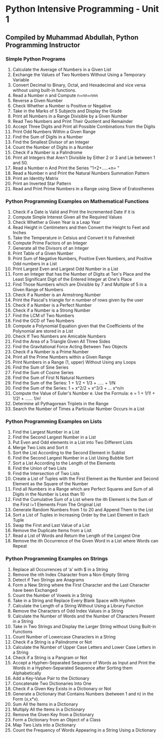# Python Intensive Programming - Unit 1

## Compiled by Muhammad Abdullah, Python Programming Instructor

### Simple Python Programs

1. Calculate the Average of Numbers in a Given List
2. Exchange the Values of Two Numbers Without Using a Temporary Variable
3. Convert Decimal to Binary, Octal, and Hexadecimal and vice versa without using built-in functions.
4. Read a Number n and Compute n+nn+nnn
5. Reverse a Given Number
6. Check Whether a Number is Positive or Negative
7. Take in the Marks of 5 Subjects and Display the Grade
8. Print all Numbers in a Range Divisible by a Given Number
9. Read Two Numbers and Print Their Quotient and Remainder
10. Accept Three Digits and Print all Possible Combinations from the Digits
11. Print Odd Numbers Within a Given Range
12. Find the Sum of Digits in a Number
13. Find the Smallest Divisor of an Integer
14. Count the Number of Digits in a Number
15. Check if a Number is a Palindrome
16. Print all Integers that Aren't Divisible by Either 2 or 3 and Lie between 1 and 50.
17. Read a Number n And Print the Series "1+2+…..+n= "
18. Read a Number n and Print the Natural Numbers Summation Pattern
19. Print an Identity Matrix
20. Print an Inverted Star Pattern
21. Read and Print Prime Numbers in a Range using Sieve of Eratosthenes

### Python Programming Examples on Mathematical Functions

1. Check if a Date is Valid and Print the Incremented Date if it is
2. Compute Simple Interest Given all the Required Values
3. Check Whether a Given Year is a Leap Year
4. Read Height in Centimeters and then Convert the Height to Feet and Inches
5. Take the Temperature in Celsius and Convert it to Fahrenheit
6. Compute Prime Factors of an Integer
7. Generate all the Divisors of an Integer
8. Print Table of a Given Number
9. Print Sum of Negative Numbers, Positive Even Numbers, and Positive Odd numbers in a List
10. Print Largest Even and Largest Odd Number in a List
11. Form an Integer that has the Number of Digits at Ten's Place and the Least Significant Digit of the Entered Integer at One's Place
12. Find Those Numbers which are Divisible by 7 and Multiple of 5 in a Given Range of Numbers
13. Check if a Number is an Armstrong Number
14. Print the Pascal's triangle for n number of rows given by the user
15. Check if a Number is a Perfect Number
16. Check if a Number is a Strong Number
17. Find the LCM of Two Numbers
18. Find the GCD of Two Numbers
19. Compute a Polynomial Equation given that the Coefficients of the Polynomial are stored in a List
20. Check If Two Numbers are Amicable Numbers
21. Find the Area of a Triangle Given All Three Sides
22. Find the Gravitational Force Acting Between Two Objects
23. Check if a Number is a Prime Number
24. Print all the Prime Numbers within a Given Range
25. Print Numbers in a Range (1, upper) Without Using any Loops
26. Find the Sum of Sine Series
27. Find the Sum of Cosine Series
28. Find the Sum of First N Natural Numbers
29. Find the Sum of the Series: 1 + 1/2 + 1/3 + ….. + 1/N
30. Find the Sum of the Series: 1 + x^2/2 + x^3/3 + … x^n/n
31. Compute the Value of Euler's Number e. Use the Formula: e = 1 + 1/1! + 1/2! + …… 1/n!
32. Determine all Pythagorean Triplets in the Range
33. Search the Number of Times a Particular Number Occurs in a List

### Python Programming Examples on Lists

1. Find the Largest Number in a List
2. Find the Second Largest Number in a List
3. Put Even and Odd elements in a List into Two Different Lists
4. Merge Two Lists and Sort it
5. Sort the List According to the Second Element in Sublist
6. Find the Second Largest Number in a List Using Bubble Sort
7. Sort a List According to the Length of the Elements
8. Find the Union of two Lists
9. Find the Intersection of Two Lists
10. Create a List of Tuples with the First Element as the Number and Second Element as the Square of the Number
11. Find all Numbers in a Range which are Perfect Squares and Sum of all Digits in the Number is Less than 10
12. Find the Cumulative Sum of a List where the ith Element is the Sum of the First i+1 Elements From The Original List
13. Generate Random Numbers from 1 to 20 and Append Them to the List
14. Sort a List of Tuples in Increasing Order by the Last Element in Each Tuple
15. Swap the First and Last Value of a List
16. Remove the Duplicate Items from a List
17. Read a List of Words and Return the Length of the Longest One
18. Remove the ith Occurrence of the Given Word in a List where Words can Repeat

### Python Programming Examples on Strings

1. Replace all Occurrences of ‘a’ with $ in a String
2. Remove the nth Index Character from a Non-Empty String
3. Detect if Two Strings are Anagrams
4. Form a New String where the First Character and the Last Character have been Exchanged
5. Count the Number of Vowels in a String
6. Take in a String and Replace Every Blank Space with Hyphen
7. Calculate the Length of a String Without Using a Library Function
8. Remove the Characters of Odd Index Values in a String
9. Calculate the Number of Words and the Number of Characters Present in a String
10. Take in Two Strings and Display the Larger String without Using Built-in Functions
11. Count Number of Lowercase Characters in a String
12. Check if a String is a Palindrome or Not
13. Calculate the Number of Upper Case Letters and Lower Case Letters in a String
14. Check if a String is a Pangram or Not
15. Accept a Hyphen-Separated Sequence of Words as Input and Print the Words in a Hyphen-Separated Sequence after Sorting them Alphabetically
16. Add a Key-Value Pair to the Dictionary
17. Concatenate Two Dictionaries Into One
18. Check if a Given Key Exists in a Dictionary or Not
19. Generate a Dictionary that Contains Numbers (between 1 and n) in the Form (x,x*x).
20. Sum All the Items in a Dictionary
21. Multiply All the Items in a Dictionary
22. Remove the Given Key from a Dictionary
23. Form a Dictionary from an Object of a Class
24. Map Two Lists into a Dictionary
25. Count the Frequency of Words Appearing in a String Using a Dictionary
